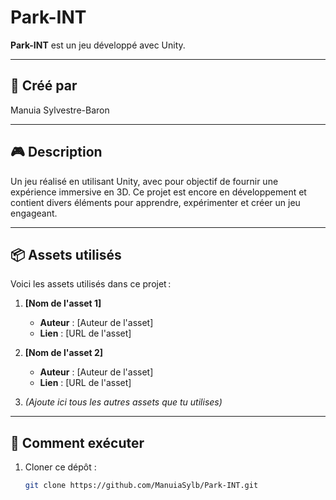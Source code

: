 # Park-INT

**Park-INT** est un jeu développé avec Unity.

---

## 📜 Créé par
Manuia Sylvestre-Baron

---

## 🎮 Description
Un jeu réalisé en utilisant Unity, avec pour objectif de fournir une expérience immersive en 3D. Ce projet est encore en développement et contient divers éléments pour apprendre, expérimenter et créer un jeu engageant.

---

## 📦 Assets utilisés
Voici les assets utilisés dans ce projet :

1. **[Nom de l'asset 1]**  
   - **Auteur** : [Auteur de l'asset]  
   - **Lien** : [URL de l'asset]  

2. **[Nom de l'asset 2]**  
   - **Auteur** : [Auteur de l'asset]  
   - **Lien** : [URL de l'asset]  

3. *(Ajoute ici tous les autres assets que tu utilises)*

---

## 🚀 Comment exécuter
1. Cloner ce dépôt :
   ```bash
   git clone https://github.com/ManuiaSylb/Park-INT.git
